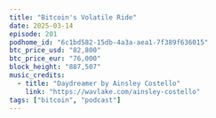 ```yaml
---
title: "Bitcoin's Volatile Ride"
date: 2025-03-14
episode: 201
podhome_id: "6c1bd582-15db-4a3a-aea1-7f389f636015"
btc_price_usd: "82,800"
btc_price_eur: "76,000"
block_height: "887,507"
music_credits:
  - title: "Daydreamer by Ainsley Costello"
    link: "https://wavlake.com/ainsley-costello"
tags: ["bitcoin", "podcast"]
---
```

